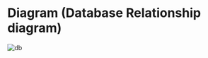 # Diagram (Database Relationship diagram)

![db](https://user-images.githubusercontent.com/57591240/125074228-4a01ba00-e0bd-11eb-8104-43a9d5010efa.png)


